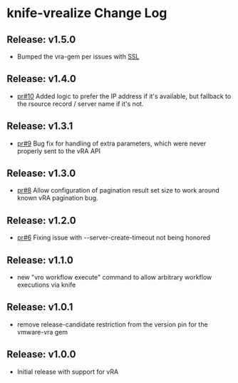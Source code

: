 # knife-vrealize Change Log

## Release: v1.5.0
 * Bumped the vra-gem per issues with [SSL](https://github.com/chef-partners/vmware-vra-gem/pull/31)

## Release: v1.4.0
 * [pr#10](https://github.com/chef-partners/knife-vrealize/pull/10) Added logic to prefer the IP address if it's available, but fallback to the rsource record / server name if it's not.

## Release: v1.3.1
 * [pr#9](https://github.com/chef-partners/knife-vrealize/pull/9) Bug fix for handling of extra parameters, which were never properly sent to the vRA API

## Release: v1.3.0
 * [pr#8](https://github.com/chef-partners/knife-vrealize/pull/8) Allow configuration of pagination result set size to work around known vRA pagination bug.

## Release: v1.2.0
 * [pr#6](https://github.com/chef-partners/knife-vrealize/pull/6) Fixing issue with --server-create-timeout not being honored

## Release: v1.1.0
 * new "vro workflow execute" command to allow arbitrary workflow executions via knife

## Release: v1.0.1
 * remove release-candidate restriction from the version pin for the vmware-vra gem

## Release: v1.0.0
 * Initial release with support for vRA
